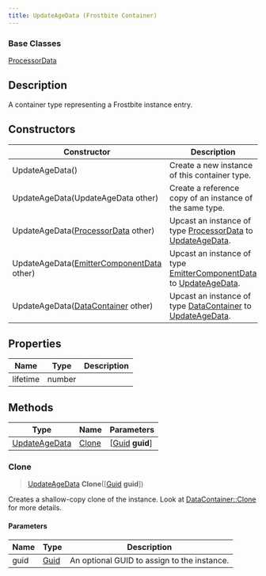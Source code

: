 ```yaml
---
title: UpdateAgeData (Frostbite Container)
---
```

### Base Classes

[ProcessorData](ProcessorData)

## Description

A container type representing a Frostbite instance entry.

## Constructors

| Constructor                                                              | Description                                                                                                       |
| ------------------------------------------------------------------------ | ----------------------------------------------------------------------------------------------------------------- |
| UpdateAgeData()                                                          | Create a new instance of this container type.                                                                     |
| UpdateAgeData(UpdateAgeData other)                                       | Create a reference copy of an instance of the same type.                                                          |
| UpdateAgeData([ProcessorData](ProcessorData) other)                      | Upcast an instance of type [ProcessorData](ProcessorData) to [UpdateAgeData](UpdateAgeData).                      |
| UpdateAgeData([EmitterComponentData](EmitterComponentData) other)        | Upcast an instance of type [EmitterComponentData](EmitterComponentData) to [UpdateAgeData](UpdateAgeData).        |
| UpdateAgeData([DataContainer](/vext/ref/cls/shr/datacontainer) other) | Upcast an instance of type [DataContainer](/vext/ref/cls/shr/datacontainer) to [UpdateAgeData](UpdateAgeData). |

## Properties

| Name     | Type   | Description |
| -------- | ------ | ----------- |
| lifetime | number |             |

## Methods

| Type                           | Name            | Parameters                                     |
| ------------------------------ | --------------- | ---------------------------------------------- |
| [UpdateAgeData](UpdateAgeData) | [Clone](#clone) | \[[Guid](/vext/ref/cls/shr/guid) **guid**\] |

### Clone

> [UpdateAgeData](UpdateAgeData) **Clone**(\[[Guid](/vext/ref/cls/shr/guid) **guid**\])

Creates a shallow-copy clone of the instance. Look at [DataContainer::Clone](/vext/ref/cls/shr/datacontainer#clone) for more details.

#### Parameters

| Name | Type         | Description                                 |
| ---- | ------------ | ------------------------------------------- |
| guid | [Guid](Guid) | An optional GUID to assign to the instance. |
